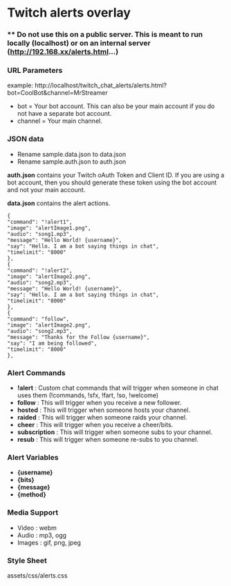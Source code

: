 # Twitch alerts overlay
### ** Do not use this on a public server. This is meant to run locally (localhost) or on an internal server (http://192.168.xx/alerts.html...)

### URL Parameters
example: http://localhost/twitch_chat_alerts/alerts.html?bot=CoolBot&channel=MrStreamer

 - bot = Your bot account. This can also be your main account if you do not have a separate bot account. 
 - channel = Your main channel.

### JSON data

 - Rename sample.data.json to data.json
 - Rename sample.auth.json to auth.json

**auth.json** contains your Twitch oAuth Token and Client ID. If you are using a bot account, then you should generate these token using the bot account and not your main account.

**data.json** contains the alert actions. 
```
{
"command": "!alert1",
"image": "alertImage1.png",
"audio": "song1.mp3",
"message": "Hello World! {username}",
"say": "Hello. I am a bot saying things in chat",
"timelimit": "8000"
},
{
"command": "!alert2",
"image": "alertImage2.png",
"audio": "song2.mp3",
"message": "Hello World! {username}",
"say": "Hello. I am a bot saying things in chat",
"timelimit": "8000"
},
{
"command": "follow",
"image": "alertImage2.png",
"audio": "song2.mp3",
"message": "Thanks for the Follow {username}",
"say": "I am being followed",
"timelimit": "8000"
},
```
### Alert Commands
- **!alert** : Custom chat commands that will trigger when someone in chat uses them (!commands, !sfx, !fart, !so, !welcome)
- **follow** : This will trigger when you receive a new follower.
- **hosted** : This will trigger when someone hosts your channel.
- **raided** : This will trigger when someone raids your channel.
- **cheer** : This will trigger when you receive a cheer/bits.
- **subscription** : This will trigger when someone subs to your channel.
- **resub** : This will trigger when someone re-subs to you channel.

### Alert Variables
 - **{username}**
 - **{bits}**
 - **{message}**
 - **{method}**

### Media Support
 - Video : webm
 - Audio : mp3, ogg
 - Images : gif, png, jpeg

### Style Sheet
assets/css/alerts.css